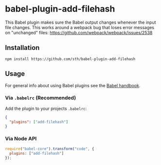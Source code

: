# babel-plugin-add-filehash

This Babel plugin makes sure the Babel output changes whenever the input
file changes. This works around a webpack bug that loses error messages
on "unchanged" files: https://github.com/webpack/webpack/issues/2538

## Installation

```shell
npm install https://github.com/sth/babel-plugin-add-filehash
```

## Usage

For general info about using Babel plugins see the [Babel handbook][1].

### Via `.babelrc` (Recommended)

Add the plugin to your projects `.babelrc`:

```json
{
  "plugins": ["add-filehash"]
}
```

### Via Node API

```javascript
require("babel-core").transform("code", {
  plugins: ["add-filehash"]
});
```

 [1]: https://github.com/thejameskyle/babel-handbook/blob/master/translations/en/user-handbook.md#manually-specifying-plugins

